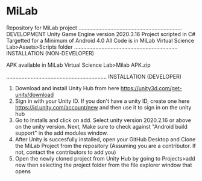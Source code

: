 # MiLab
 Repository for MiLab project
....................................................................
DEVELOPMENT
Unity Game Engine version 2020.3.16
Project scripted in C# 
Targetted for a Minimum of Android 4.0
All Code is in MiLab Virtual Science Lab>Assets>Scripts folder
....................................................................
INSTALLATION (NON-DEVELOPER)

APK available in MiLab Virtual Science Lab>Milab APK.zip

..................................................................
INSTALLATION (DEVELOPER)
1. Download and install Unity Hub from here https://unity3d.com/get-unity/download
2. Sign in with your Unity ID. If you don't have a unity ID, create one here https://id.unity.com/account/new and then use it to sign in on the unity hub
3. Go to Installs and click on add. Select unity version 2020.2.16 or above on the unity version. Next, Make sure to check against "Android build support" in the add modules window. 
4. After Unity is succesfully installed, open your GitHub Desktop and Clone the MiLab Project from the repository (Assuming you are a contributor. If not, contact the contributors to add you)
5. Open the newly cloned project from Unity Hub by going to Projects>add new then selecting the project folder from the file explorer window that opens


